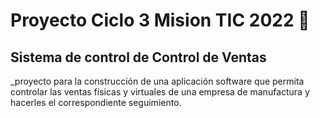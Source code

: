 # Proyecto Ciclo 3 Mision TIC 2022 🚀

## Sistema de control de Control de Ventas

_proyecto para la construcción de una aplicación software que permita controlar las ventas físicas y virtuales de una empresa de manufactura y hacerles el correspondiente seguimiento.
